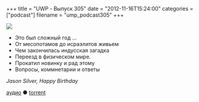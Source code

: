 +++
title = "UWP - Выпуск 305"
date = "2012-11-16T15:24:00"
categories = ["podcast"]
filename = "ump_podcast305"
+++

![](https://podcast.umputun.com/images/uwp/uwp305.jpg)

- Это был сложный год ...
- От месопотамов до исраэлитов живьем
- Чем закончилась индусская загадка
- Переезд в физическом мире.
- Прокатил новинку и рад этому
- Вопросы, коммнетарии и ответы

_Jason Silver, Happy Birthday_

[аудио](https://podcast.umputun.com/media/ump_podcast305.mp3) ● [torrent](http://archive.rucast.net/uwp/media/ump_podcast305.mp3.torrent)

<audio src="https://podcast.umputun.com/media/ump_podcast305.mp3" preload="none"></audio>